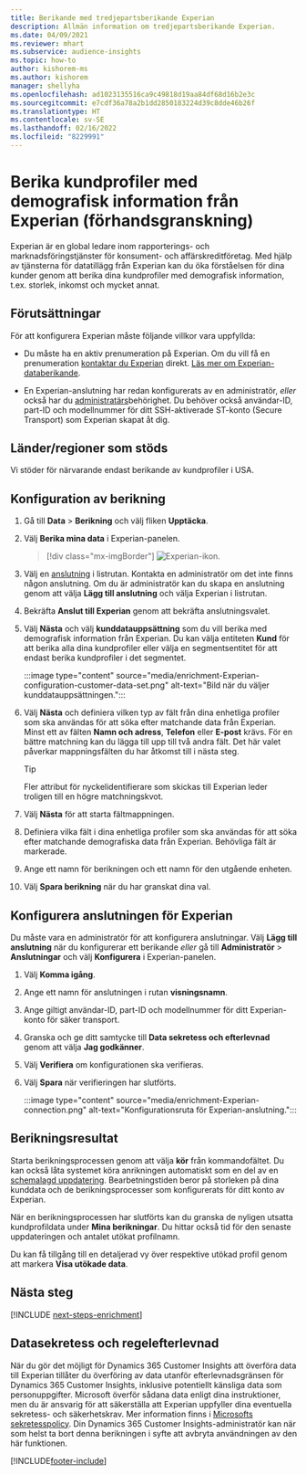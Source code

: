 ```yaml
---
title: Berikande med tredjepartsberikande Experian
description: Allmän information om tredjepartsberikande Experian.
ms.date: 04/09/2021
ms.reviewer: mhart
ms.subservice: audience-insights
ms.topic: how-to
author: kishorem-ms
ms.author: kishorem
manager: shellyha
ms.openlocfilehash: ad1023135516ca9c49818d19aa84df68d16b2e3c
ms.sourcegitcommit: e7cdf36a78a2b1dd2850183224d39c8dde46b26f
ms.translationtype: HT
ms.contentlocale: sv-SE
ms.lasthandoff: 02/16/2022
ms.locfileid: "8229991"
---
```

# <a name="enrich-customer-profiles-with-demographics-from-experian-preview"></a>Berika kundprofiler med demografisk information från Experian (förhandsgranskning)

Experian är en global ledare inom rapporterings- och marknadsföringstjänster för konsument- och affärskreditföretag. Med hjälp av tjänsterna för datatillägg från Experian kan du öka förståelsen för dina kunder genom att berika dina kundprofiler med demografisk information, t.ex. storlek, inkomst och mycket annat.

## <a name="prerequisites"></a>Förutsättningar

För att konfigurera Experian måste följande villkor vara uppfyllda:

- Du måste ha en aktiv prenumeration på Experian. Om du vill få en prenumeration [kontaktar du Experian](https://www.experian.com/marketing-services/contact) direkt. [Läs mer om Experian-databerikande](https://www.experian.com/marketing-services/microsoft?cmpid=ems_web_mci_cdppage).

- En Experian-anslutning har redan konfigurerats av en administratör, *eller* också har du [administratärs](permissions.md#administrator)behörighet. Du behöver också användar-ID, part-ID och modellnummer för ditt SSH-aktiverade ST-konto (Secure Transport) som Experian skapat åt dig.

## <a name="supported-countriesregions"></a>Länder/regioner som stöds

Vi stöder för närvarande endast berikande av kundprofiler i USA.

## <a name="configure-the-enrichment"></a>Konfiguration av berikning

1. Gå till **Data** > **Berikning** och välj fliken **Upptäcka**.

1. Välj **Berika mina data** i Experian-panelen.

   > [!div class="mx-imgBorder"]
   > ![Experian-ikon.](media/experian-tile.png "Experian tile")
   > 

1. Välj en [anslutning](connections.md) i listrutan. Kontakta en administratör om det inte finns någon anslutning. Om du är administratör kan du skapa en anslutning genom att välja **Lägg till anslutning** och välja Experian i listrutan. 

1. Bekräfta **Anslut till Experian** genom att bekräfta anslutningsvalet.

1.  Välj **Nästa** och välj **kunddatauppsättning** som du vill berika med demografisk information från Experian. Du kan välja entiteten **Kund** för att berika alla dina kundprofiler eller välja en segmentsentitet för att endast berika kundprofiler i det segmentet.

    :::image type="content" source="media/enrichment-Experian-configuration-customer-data-set.png" alt-text="Bild när du väljer kunddatauppsättningen.":::

1. Välj **Nästa** och definiera vilken typ av fält från dina enhetliga profiler som ska användas för att söka efter matchande data från Experian. Minst ett av fälten **Namn och adress**, **Telefon** eller **E-post** krävs. För en bättre matchning kan du lägga till upp till två andra fält. Det här valet påverkar mappningsfälten du har åtkomst till i nästa steg.

    > [!TIP]
    > Fler attribut för nyckelidentifierare som skickas till Experian leder troligen till en högre matchningskvot.

1. Välj **Nästa** för att starta fältmappningen.

1. Definiera vilka fält i dina enhetliga profiler som ska användas för att söka efter matchande demografiska data från Experian. Behövliga fält är markerade.

1. Ange ett namn för berikningen och ett namn för den utgående enheten.

1. Välj **Spara berikning** när du har granskat dina val.

## <a name="configure-the-connection-for-experian"></a>Konfigurera anslutningen för Experian 

Du måste vara en administratör för att konfigurera anslutningar. Välj **Lägg till anslutning** när du konfigurerar ett berikande *eller* gå till **Administratör** > **Anslutningar** och välj **Konfigurera** i Experian-panelen.

1. Välj **Komma igång**.

1. Ange ett namn för anslutningen i rutan **visningsnamn**.

1. Ange giltigt användar-ID, part-ID och modellnummer för ditt Experian-konto för säker transport.

1. Granska och ge ditt samtycke till **Data sekretess och efterlevnad** genom att välja **Jag godkänner**.

1. Välj **Verifiera** om konfigurationen ska verifieras.

1. Välj **Spara** när verifieringen har slutförts.
   
   :::image type="content" source="media/enrichment-Experian-connection.png" alt-text="Konfigurationsruta för Experian-anslutning.":::

## <a name="enrichment-results"></a>Berikningsresultat

Starta berikningsprocessen genom att välja **kör** från kommandofältet. Du kan också låta systemet köra anrikningen automatiskt som en del av en [schemalagd uppdatering](system.md#schedule-tab). Bearbetningstiden beror på storleken på dina kunddata och de berikningsprocesser som konfigurerats för ditt konto av Experian.

När en berikningsprocessen har slutförts kan du granska de nyligen utsatta kundprofildata under **Mina berikningar**. Du hittar också tid för den senaste uppdateringen och antalet utökat profilnamn.

Du kan få tillgång till en detaljerad vy över respektive utökad profil genom att markera **Visa utökade data**.

## <a name="next-steps"></a>Nästa steg

[!INCLUDE [next-steps-enrichment](../includes/next-steps-enrichment.md)]

## <a name="data-privacy-and-compliance"></a>Datasekretess och regelefterlevnad

När du gör det möjligt för Dynamics 365 Customer Insights att överföra data till Experian tillåter du överföring av data utanför efterlevnadsgränsen för Dynamics 365 Customer Insights, inklusive potentiellt känsliga data som personuppgifter. Microsoft överför sådana data enligt dina instruktioner, men du är ansvarig för att säkerställa att Experian uppfyller dina eventuella sekretess- och säkerhetskrav. Mer information finns i [Microsofts sekretesspolicy](https://go.microsoft.com/fwlink/?linkid=396732).
Din Dynamics 365 Customer Insights-administratör kan när som helst ta bort denna berikningen i syfte att avbryta användningen av den här funktionen.


[!INCLUDE[footer-include](../includes/footer-banner.md)]
